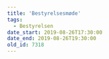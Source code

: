 ```yaml
---
title: 'Bestyrelsesmøde'
tags:
  - Bestyrelsen
date_start: 2019-08-26T17:30:00
date_end: 2019-08-26T19:30:00
old_id: 7318
---
```

